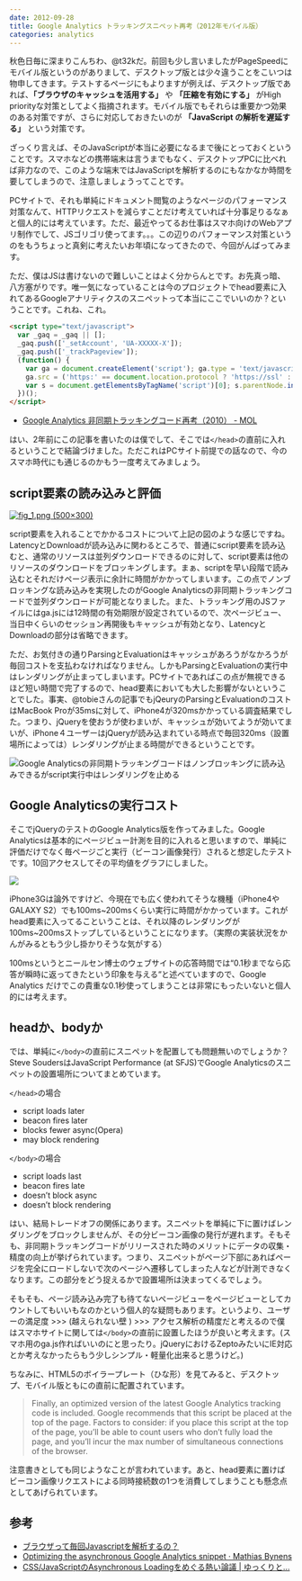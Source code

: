 ```yaml
---
date: 2012-09-28
title: Google Analytics トラッキングスニペット再考（2012年モバイル版）
categories: analytics
---
```



秋色日毎に深まりこんちわ、@t32kだ。前回も少し言いましたがPageSpeedにモバイル版というのがありまして、デスクトップ版とは少々違うことをこいつは物申してきます。テストするページにもよりますが例えば、デスクトップ版であれば、__「ブラウザのキャッシュを活用する」__ や __「圧縮を有効にする」__ がHigh priorityな対策としてよく指摘されます。モバイル版でもそれらは重要かつ効果のある対策ですが、さらに対応しておきたいのが __「JavaScript の解析を遅延する」__ という対策です。

ざっくり言えば、そのJavaScriptが本当に必要になるまで後にとっておくということです。スマホなどの携帯端末は言うまでもなく、デスクトップPCに比べれば非力なので、このような端末ではJavaScriptを解析するのにもなかなか時間を要してしまうので、注意しましょうってことです。

PCサイトで、それも単純にドキュメント閲覧のようなページのパフォーマンス対策なんて、HTTPリクエストを減らすことだけ考えていれば十分事足りるなぁと個人的には考えています。ただ、最近やってるお仕事はスマホ向けのWebアプリ制作でして、JSゴリゴリ使ってます。。。この辺りのパフォーマンス対策というのをもうちょっと真剣に考えたいお年頃になってきたので、今回がんばってみます。

ただ、僕はJSは書けないので難しいことはよく分からんとです。お先真っ暗、八方塞がりです。唯一気になっていることは今のプロジェクトでhead要素に入れてあるGoogleアナリティクスのスニペットって本当にここでいいのか？ということです。これね、これ。

```html
<script type="text/javascript">
  var _gaq = _gaq || [];
  _gaq.push(['_setAccount', 'UA-XXXXX-X']);
  _gaq.push(['_trackPageview']);
  (function() {
    var ga = document.createElement('script'); ga.type = 'text/javascript'; ga.async = true;
    ga.src = ('https:' == document.location.protocol ? 'https://ssl' : 'http://www') + '.google-analytics.com/ga.js';
    var s = document.getElementsByTagName('script')[0]; s.parentNode.insertBefore(ga, s);
  })();
</script>
```

+ [Google Analytics 非同期トラッキングコード再考（2010） - MOL](http://t32k.me/mol/log/asynchronous-tracking/)

はい、2年前にこの記事を書いたのは僕でして、そこでは`</head>`の直前に入れるということで結論づけました。ただこれはPCサイト前提での話なので、今のスマホ時代にも通じるのかもう一度考えてみましょう。

## script要素の読み込みと評価

[![fig_1.png (500×300)](http://t32k.me/static/blog/2012/09/fig_1.png)](http://calendar.perfplanet.com/2011/lazy-evaluation-of-commonjs-modules/)

script要素を入れることでかかるコストについて上記の図のような感じですね。LatencyとDownloadが読み込みに関わるところで、普通にscript要素を読み込むと、通常のリソースは並列ダウンロードできるのに対して、script要素は他のリソースのダウンロードをブロッキングします。まぁ、scriptを早い段階で読み込むとそれだけページ表示に余計に時間がかかってしまいます。この点でノンブロッキングな読み込みを実現したのがGoogle Analyticsの非同期トラッキングコードで並列ダウンロードが可能となりました。また、トラッキング用のJSファイルにはga.jsには12時間の有効期限が設定されているので、次ページビュー、当日中くらいのセッション再開後もキャッシュが有効となり、LatencyとDownloadの部分は省略できます。

ただ、お気付きの通りParsingとEvaluationはキャッシュがあろうがなかろうが毎回コストを支払わなければなりません。しかもParsingとEvaluationの実行中はレンダリングが止まってしまいます。PCサイトであればこの点が無視できるほど短い時間で完了するので、head要素においても大した影響がないということでした。事実、@tobieさんの記事でもjQeuryのParsingとEvaluationのコストはMacBook Proが35msに対して、iPhone4が320msかかっている調査結果でした。つまり、jQueryを使おうが使わまいが、キャッシュが効いてようが効いてまいが、iPhone４ユーザーはjQueryが読み込まれている時点で毎回320ms（設置場所によっては）レンダリングが止まる時間ができるということです。

![ Google Analyticsの非同期トラッキングコードはノンブロッキングに読み込みできるがscript実行中はレンダリングを止める](http://t32k.me/static/blog/2012/09/load_scripts_async.png)

## Google Analyticsの実行コスト

そこでjQueryのテストのGoogle Analytics版を作ってみました。Google Analyticsは基本的にページビュー計測を目的に入れると思いますので、単純に評価だけでなく毎ページごと実行（ビーコン画像発行）されると想定したテストです。10回アクセスしてその平均値をグラフにしました。

![](http://t32k.me/static/blog/2012/09/fig2.png)

iPhone3Gは論外ですけど、今現在でも広く使われてそうな機種（iPhone4やGALAXY S2）でも100ms~200msくらい実行に時間がかかっています。これがhead要素に入ってるこということは、それ以降のレンダリングが100ms~200msストップしているということになります。（実際の実装状況をかんがみるともう少し掛かりそうな気がする）

100msというとニールセン博士のウェブサイトの応答時間では“0.1秒までなら応答が瞬時に返ってきたという印象を与える“と述べていますので、Google Analytics だけでこの貴重な0.1秒使ってしまうことは非常にもったいないと個人的には考えます。

## headか、bodyか

では、単純に`</body>`の直前にスニペットを配置しても問題無いのでしょうか？Steve SoudersはJavaScript Performance (at SFJS)でGoogle Analyticsのスニペットの設置場所についてまとめています。

`</head>`の場合

+ script loads later
+ beacon fires later
+ blocks fewer async(Opera)
+ may block rendering

`</body>`の場合

+ script loads last
+ beacon fires late
+ doesn’t block async
+ doesn’t block rendering

はい、結局トレードオフの関係にあります。スニペットを単純に下に置けばレンダリングをブロックしませんが、その分ビーコン画像の発行が遅れます。そもそも、非同期トラッキングコードがリリースされた時のメリットにデータの収集・精度の向上が挙げられています。つまり、スニペットがページ下部にあればページを完全にロードしないで次のページへ遷移してしまった人などが計測できなくなります。この部分をどう捉えるかで設置場所は決まってくるでしょう。

そもそも、ページ読み込み完了も待てないページビューをページビューとしてカウントしてもいいもなのかという個人的な疑問もあります。というより、ユーザーの満足度 >>> (越えられない壁 )  >>> アクセス解析の精度だと考えるので僕はスマホサイトに関しては`</body>`の直前に設置したほうが良いと考えます。(スマホ用のga.js作ればいいのにと思ったり。jQueryにおけるZeptoみたいにIE対応とか考えなかったらもう少しシンプル・軽量化出来ると思うけど。)

ちなみに、HTML5のボイラープレート（ひな形）を見てみると、デスクトップ、モバイル版ともに</body>の直前に配置されています。

> Finally, an optimized version of the latest Google Analytics tracking code is included. Google recommends that this script be placed at the top of the page. Factors to consider: if you place this script at the top of the page, you’ll be able to count users who don’t fully load the page, and you’ll incur the max number of simultaneous connections of the browser.

注意書きとしても同じようなことが言われています。あと、head要素に置けばビーコン画像リクエストによる同時接続数の1つを消費してしまうことも懸念点としてあげられています。

## 参考

+ [ブラウザって毎回Javascriptを解析するの？](http://readhn-jp.blogspot.jp/2012/02/javascript.html)
+ [Optimizing the asynchronous Google Analytics snippet · Mathias Bynens](https://mathiasbynens.be/notes/async-analytics-snippet)
+ [CSS/JavaScriptのAsynchronous Loadingをめぐる熱い論議 | ゆっくりと…](http://tokkono.cute.coocan.jp/blog/slow/index.php/web-technology/non-blocking-asynchronous-loading-of-css-javascript/)



